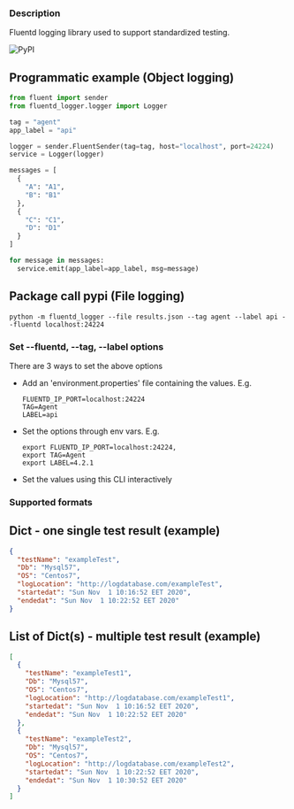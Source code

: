 ### Description

Fluentd logging library used to support standardized testing.

![PyPI](https://img.shields.io/pypi/v/fluentd_logger)

## Programmatic example (Object logging)

```python
from fluent import sender
from fluentd_logger.logger import Logger

tag = "agent"
app_label = "api"

logger = sender.FluentSender(tag=tag, host="localhost", port=24224)
service = Logger(logger)

messages = [
  {
    "A": "A1",
    "B": "B1"
  },
  {
    "C": "C1",
    "D": "D1"
  }
]

for message in messages:
  service.emit(app_label=app_label, msg=message)
```

## Package call pypi (File logging)

```shell
python -m fluentd_logger --file results.json --tag agent --label api --fluentd localhost:24224
```

### Set --fluentd, --tag, --label options

There are 3 ways to set the above options

- Add an 'environment.properties' file containing the values. E.g.
  ```properties
  FLUENTD_IP_PORT=localhost:24224
  TAG=Agent
  LABEL=api
  ```
- Set the options through env vars. E.g.
  ```shell
  export FLUENTD_IP_PORT=localhost:24224, 
  export TAG=Agent
  export LABEL=4.2.1
  ```
- Set the values using this CLI interactively

### Supported formats

## Dict - one single test result (example)

```json
{
  "testName": "exampleTest",
  "Db": "Mysql57",
  "OS": "Centos7",
  "logLocation": "http://logdatabase.com/exampleTest",
  "startedat": "Sun Nov  1 10:16:52 EET 2020",
  "endedat": "Sun Nov  1 10:22:52 EET 2020"
}
```

## List of Dict(s) - multiple test result (example)

```json
[
  {
    "testName": "exampleTest1",
    "Db": "Mysql57",
    "OS": "Centos7",
    "logLocation": "http://logdatabase.com/exampleTest1",
    "startedat": "Sun Nov  1 10:16:52 EET 2020",
    "endedat": "Sun Nov  1 10:22:52 EET 2020"
  },
  {
    "testName": "exampleTest2",
    "Db": "Mysql57",
    "OS": "Centos7",
    "logLocation": "http://logdatabase.com/exampleTest2",
    "startedat": "Sun Nov  1 10:22:52 EET 2020",
    "endedat": "Sun Nov  1 10:30:52 EET 2020"
  }
]
```
